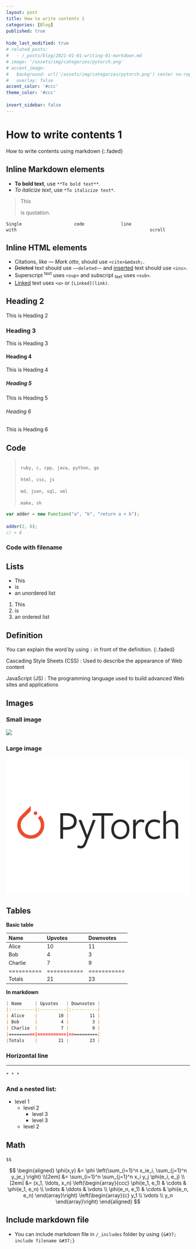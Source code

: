 ```yaml
---
layout: post
title: How to write contents 1
categories: [Blog]
published: true

hide_last_modified: true
# related_posts:
#   - /_posts/blog/2021-01-01-writing-01-markdown.md
# image: '/assets/img/categories/pytorch.png'
# accent_image: 
#   background: url('/assets/img/categories/pytorch.png') center no-repeat
#   overlay: false
accent_color: '#ccc'
theme_color: '#ccc'

invert_sidebar: false
---
```


# How to write contents 1

How to write contents using markdown
{:.faded}


## Inline Markdown elements

- **To bold text**, use `**To bold text**`.
- *To italicize text*, use `*To italicize text*`.

> This
>
> is quotation.

```
Single                    code              line                                    with                                                   scroll
```


## Inline HTML elements

- Citations, like <cite>&mdash; Mark otto</cite>, should use `<cite>&mdash;`.
- ~~Deleted~~ text should use `~~deleted~~` and <ins>inserted</ins> text should use `<ins>`.
- Superscript <sup>text</sup> uses `<sup>` and subscript <sub>text</sub> uses `<sub>`.
- <a href="#">Linked</a> text uses `<a>` or `[Linked](link)`.


## Heading 2
This is Heading 2

### Heading 3
This is Heading 3

#### Heading 4
This is Heading 4

##### Heading 5
This is Heading 5

###### Heading 6
This is Heading 6


## Code

> ~~~
>
> ruby, c, cpp, java, python, go
>
> html, css, js
>
> md, json, sql, xml
>
> make, sh


~~~js
var adder = new Function("a", "b", "return a + b");

adder(2, 6);
// > 8
~~~

### Code with filename


## Lists

* This
* is
* an unordered list

1. This
2. is
3. an ordered list

## Definition

You can explain the word by using `:` in front of the definition.
{:.faded}

Cascading Style Sheets (CSS)
: Used to describe the appearance of Web content

JavaScript (JS)
: The programming language used to build advanced Web sites and applications

## Images


### Small image

![](https://upload.wikimedia.org/wikipedia/commons/thumb/f/f1/Heart_coraz%C3%B3n.svg/160px-Heart_coraz%C3%B3n.svg.png)

### Large image

![](/assets/img/categories/pytorch.png)



## Tables

**Basic table**

| Name     | Upvotes   | Downvotes |
|:---------|:----------|:----------|
| Alice    |        10 |        11 |
| Bob      |         4 |         3 |
| Charlie  |         7 |         9 |
|==========|===========|===========|
|Totals    |        21 |        23 |

**In markdown**

~~~md
| Name     | Upvotes   | Downvotes |
|:---------|:----------|:----------|
| Alice    |        10 |        11 |
| Bob      |         4 |         3 |
| Charlie  |         7 |         9 |
|==========|===========|===========|
|Totals    |        21 |        23 |
~~~


### Horizontal line

* * *

`* * *`


### And a nested list:

- level 1
  - level 2
    - level 3
    - level 3
  - level 2


## Math
`$$`

$$
\begin{aligned}
  \phi(x,y) &= \phi \left(\sum_{i=1}^n x_ie_i, \sum_{j=1}^n y_je_j \right) \\[2em]
            &= \sum_{i=1}^n \sum_{j=1}^n x_i y_j \phi(e_i, e_j)            \\[2em]
            &= (x_1, \ldots, x_n)
               \left(\begin{array}{ccc}
                 \phi(e_1, e_1)  & \cdots & \phi(e_1, e_n) \\
                 \vdots          & \ddots & \vdots         \\
                 \phi(e_n, e_1)  & \cdots & \phi(e_n, e_n)
               \end{array}\right)
               \left(\begin{array}{c}
                 y_1    \\
                 \vdots \\
                 y_n
               \end{array}\right)
\end{aligned}
$$


## Include markdown file

- You can include markdown file in `/_includes` folder by using `{&#37; include filename &#37;}`